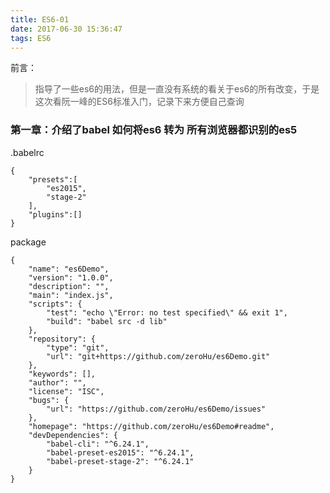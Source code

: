 ```yaml
---
title: ES6-01
date: 2017-06-30 15:36:47
tags: ES6
---
```

前言：
> 指导了一些es6的用法，但是一直没有系统的看关于es6的所有改变，于是这次看阮一峰的ES6标准入门，记录下来方便自己查询

### 第一章：介绍了babel 如何将es6 转为 所有浏览器都识别的es5
.babelrc
```
{
	"presets":[
		"es2015",
		"stage-2"
	],
	"plugins":[]
}
```
package
```
{
    "name": "es6Demo",
    "version": "1.0.0",
    "description": "",
    "main": "index.js",
    "scripts": {
        "test": "echo \"Error: no test specified\" && exit 1",
        "build": "babel src -d lib"
    },
    "repository": {
        "type": "git",
        "url": "git+https://github.com/zeroHu/es6Demo.git"
    },
    "keywords": [],
    "author": "",
    "license": "ISC",
    "bugs": {
        "url": "https://github.com/zeroHu/es6Demo/issues"
    },
    "homepage": "https://github.com/zeroHu/es6Demo#readme",
    "devDependencies": {
        "babel-cli": "^6.24.1",
        "babel-preset-es2015": "^6.24.1",
        "babel-preset-stage-2": "^6.24.1"
    }
}
```